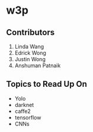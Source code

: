 # w3p

## Contributors ##
1. Linda Wang
2. Edrick Wong
3. Justin Wong
4. Anshuman Patnaik

## Topics to Read Up On ##
- Yolo
- darknet
- caffe2
- tensorflow
- CNNs

